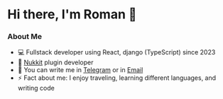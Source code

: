 # Hi there, I'm Roman 👋

### About Me

- 💻 Fullstack developer using React, django (TypeScript) since 2023
- 🌱 [Nukkit](https://github.com/CloudBurstMC/Nukkit) plugin developer
- 💬 You can write me in [Telegram](https://t.me/Zapotichnyi_06) or in [Email](mailto:romanzapotichnyi184@gmail.com)
- ⚡ Fact about me: I enjoy traveling, learning different languages, and writing code

